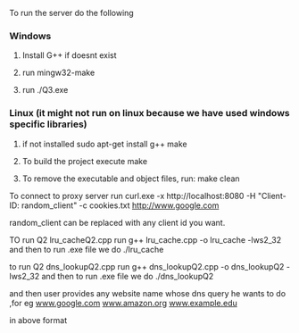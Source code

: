 
To run the server do the following

### Windows 

1. Install G++ if doesnt exist

2. run mingw32-make

3. run ./Q3.exe

### Linux (it might not run on linux because we have used windows specific libraries)
   1. if not installed
        sudo apt-get install g++ make

   2. To build the project execute
        make

   3. To remove the executable and object files, run:
        make clean

To connect to proxy server
 run
curl.exe -x http://localhost:8080 -H "Client-ID: random_client" -c cookies.txt http://www.google.com

random_client can be replaced with any client id you want.


TO run Q2 lru_cacheQ2.cpp
run g++ lru_cache.cpp -o lru_cache -lws2_32   and then to run .exe file we do 
./lru_cache

to run Q2 dns_lookupQ2.cpp
run g++ dns_lookupQ2.cpp -o dns_lookupQ2 -lws2_32   and then to run .exe file we do 
./dns_lookupQ2

and then user provides any website name whose dns query he wants to do ,for eg
www.google.com 
www.amazon.org
www.example.edu

in above format 

